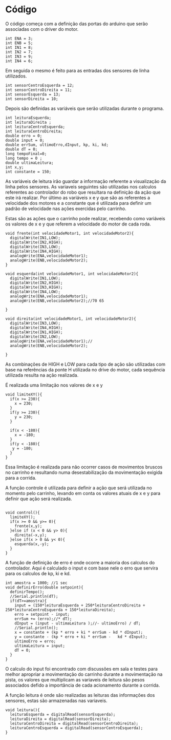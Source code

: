 
# Código

 O código começa com a definição das portas do arduino que serão associadas com o driver do motor.
  ```
int ENA = 3;
int ENB = 5; 
int IN1 = 8;
int IN2 = 7;
int IN3 = 9;
int IN4 = 6;
  ```
Em seguida o mesmo é feito para as entradas dos sensores de linha utilizados.

```
int sensorCentroEsquerda = 12;
int sensorCentroDireita = 11;
int sensorEsquerda = 13;
int sensorDireita = 10;

```

Depois são definidas as variáveis que serão utilizadas durante o programa.

```
int leituraEsquerda;
int leituraDireita ;
int leituraCentroEsquerda;
int leituraCentroDireita;
double erro = 0;
double input = 0;
double errSum, ultimoErro,dInput, kp, ki, kd;
double dT = 0;
long tempoFinal=0;
long tempo = 0 ;
double ultimaLeitura;
int x,y;
int constante = 150;
```
As variáveis de leitura irão guardar a informação referente a visualização da linha pelos sensores. As variaveis seguintes são utilizadas nos calculos referentes ao controlador do robo que resultara na definição da ação que este irá realizar. Por último as variáveis x e y que são as referentes a velocidade dos motores e a constante que é utilizada para definir um padrão de velocidade nas ações exercidas pelo carrinho.

Estas são as ações que o carrinho pode realizar, recebendo como variáveis os valores de x e y que referem a velocidade do motor de cada roda.

```
void frente(int velocidadeMotor1, int velocidadeMotor2){
  digitalWrite(IN1,LOW);
  digitalWrite(IN2,HIGH);
  digitalWrite(IN3,LOW);
  digitalWrite(IN4,HIGH);
  analogWrite(ENA,velocidadeMotor1);
  analogWrite(ENB,velocidadeMotor2);
}

void esquerda(int velocidadeMotor1, int velocidadeMotor2){
  digitalWrite(IN1,LOW);
  digitalWrite(IN2,HIGH);
  digitalWrite(IN3,HIGH);
  digitalWrite(IN4,LOW);
  analogWrite(ENA,velocidadeMotor1);
  analogWrite(ENB,velocidadeMotor2);//70 65
    
}

void direita(int velocidadeMotor1, int velocidadeMotor2){
  digitalWrite(IN3,LOW);
  digitalWrite(IN4,HIGH);
  digitalWrite(IN1,HIGH);
  digitalWrite(IN2,LOW);
  analogWrite(ENA,velocidadeMotor1);//
  analogWrite(ENB,velocidadeMotor2);
  
}

```

As combinações de HIGH e LOW para cada tipo de ação são utilizadas com base na referências da ponte H utilizada no drive do motor, cada sequência utilizada resulta na ação realizada.

É realizada uma limitação nos valores de x e y

```
void limiteXY(){
  if(x >= 230){
    x = 230;
  }
  if(y >= 230){
    y = 230;
  }  

  if(x < -180){
    x = -180;
  }
  if(y < -180){
   y = -180;
  }
}

```
Essa limitação é realizada para não ocorrer casos de movimentos bruscos no carrinho e resultando numa desestabilização da movimentação exigida para a corrida.

A função controle é utilizada para definir a ação que será utilizada no momento pelo carrinho, levando em conta os valores atuais de x e y para definir que ação será realizada.

```

void control(){
  limiteXY();
  if(x >= 0 && y>= 0){
    frente(x,y);   
  }else if (x < 0 && y> 0){
    direita(-x,y);
  }else if(x > 0 && y< 0){ 
    esquerda(x,-y);
  }
}

```

A função de definição de erro é onde ocorre a maioria dos calculos do controlador. Aqui é calculado o input e com base nele o erro que servira para os calculos de kp, ki e kd.

```
int amostra = 1000; //1 sec
void definirErro(double setpoint){
  definirTempo();
  //Serial.println(dT);
  if(dT>=amostra){
    input = (150*leituraEsquerda + 250*leituraCentroDireita + 250*leituraCentroEsquerda + 150*leituraDireita);
    erro = setpoint - input;
    errSum += (erro);//* dT);
    dInput = (input - ultimaLeitura );//- ultimoErro) / dT;
    //Serial.println();
    x = constante + (kp * erro + ki * errSum - kd * dInput);
    y = constante - (kp * erro + ki * errSum -   kd * dInput);
    ultimoErro = erro;
    ultimaLeitura = input;
    dT = 0;
  }
}

```

O calculo do input foi encontrado com discussões em sala e testes para melhor apropriar a movimentação do carrinho durante a movimentação na pista, os valores que multiplicam as variaveis de leitura são pesos associados defido a importância de cada acionamento durante a corrida.

A função leitura é onde são realizadas as leituras das informações dos sensores, estas são armazenadas nas variaveis.

```
void leitura(){
  leituraEsquerda = digitalRead(sensorEsquerda);
  leituraDireita = digitalRead(sensorDireita);
  leituraCentroDireita = digitalRead(sensorCentroDireita);
  leituraCentroEsquerda = digitalRead(sensorCentroEsquerda);
}

```



  
	
  
